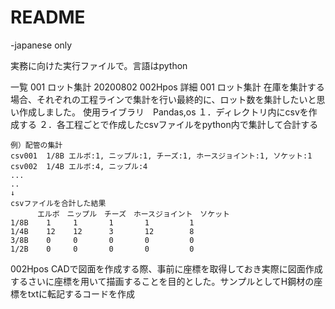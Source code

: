 # README

-japanese only

実務に向けた実行ファイルで。言語はpython

一覧
001 ロット集計 20200802
002Hpos
詳細
001 ロット集計
    在庫を集計する場合、それぞれの工程ラインで集計を行い最終的に、ロット数を集計したいと思い作成しました。
    使用ライブラリ　Pandas,os
    １．ディレクトリ内にcsvを作成する
    ２．各工程ごとで作成したcsvファイルをpython内で集計して合計する
    
    例）配管の集計
    csv001  1/8B エルボ:1, ニップル:1, チーズ:1, ホースジョイント:1, ソケット:1 
    csv002  1/4B エルボ:4, ニップル:4
    ...
    ..
    ↓
    csvファイルを合計した結果
          エルボ　ニップル　チーズ　ホースジョイント　ソケット
    1/8B    1     1       1       1         1
    1/4B    12    12      3       12        8
    3/8B    0     0       0       0         0
    1/2B    0     0       0       0         0
    
002Hpos
    CADで図面を作成する際、事前に座標を取得しておき実際に図面作成するさいに座標を用いて描画することを目的とした。サンプルとしてH鋼材の座標をtxtに転記するコードを作成
